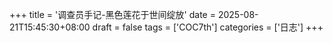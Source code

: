 +++
title = '调查员手记-黑色莲花于世间绽放'
date = 2025-08-21T15:45:30+08:00
draft = false
tags = ['COC7th']
categories = ['日志']
+++


